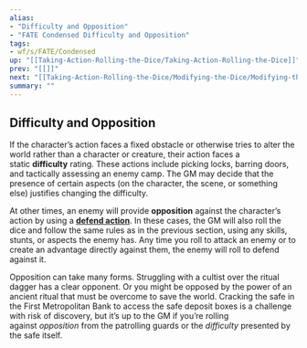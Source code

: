 ```yaml
---
alias:
- "Difficulty and Opposition"
- "FATE Condensed Difficulty and Opposition"
tags:
- wf/s/FATE/Condensed
up: "[[Taking-Action-Rolling-the-Dice/Taking-Action-Rolling-the-Dice]]"
prev: "[[]]"
next: "[[Taking-Action-Rolling-the-Dice/Modifying-the-Dice/Modifying-the-Dice]]"
summary: ""
---
```

## Difficulty and Opposition

If the character’s action faces a fixed obstacle or otherwise tries to alter the world rather than a character or creature, their action faces a static **difficulty** rating. These actions include picking locks, barring doors, and tactically assessing an enemy camp. The GM may decide that the presence of certain aspects (on the character, the scene, or something else) justifies changing the difficulty.

At other times, an enemy will provide **opposition** against the character’s action by using a **[defend action](../Actions/Defend.md)**. In these cases, the GM will also roll the dice and follow the same rules as in the previous section, using any skills, stunts, or aspects the enemy has. Any time you roll to attack an enemy or to create an advantage directly against them, the enemy will roll to defend against it.

Opposition can take many forms. Struggling with a cultist over the ritual dagger has a clear opponent. Or you might be opposed by the power of an ancient ritual that must be overcome to save the world. Cracking the safe in the First Metropolitan Bank to access the safe deposit boxes is a challenge with risk of discovery, but it’s up to the GM if you’re rolling against _opposition_ from the patrolling guards or the _difficulty_ presented by the safe itself.